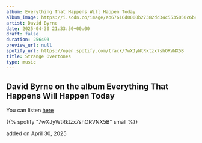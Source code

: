 ```yaml
---
album: Everything That Happens Will Happen Today
album_image: https://i.scdn.co/image/ab67616d0000b27382dd34c5535050c6b4b37295
artist: David Byrne
date: 2025-04-30 21:33:50+00:00
draft: false
duration: 256493
preview_url: null
spotify_url: https://open.spotify.com/track/7wXJyWtRktzx7shORVNX5B
title: Strange Overtones
type: music
---
```



## David Byrne on the album Everything That Happens Will Happen Today

You can listen [here](https://open.spotify.com/track/7wXJyWtRktzx7shORVNX5B)

{{% spotify "7wXJyWtRktzx7shORVNX5B" small %}}

added on April 30, 2025